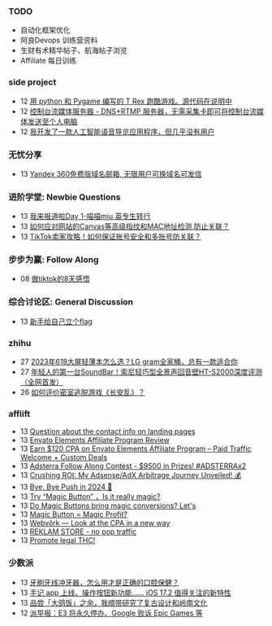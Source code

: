 ### TODO
-  自动化框架优化
-  阿良Devops 训练营资料
-  生财有术精华帖子、航海帖子浏览
-  Affiliate 每日训练

### side project
<!-- sideproject:START -->
-  12 [用 python 和 Pygame 编写的 T Rex 跑酷游戏。源代码在说明中](https://www.youtube.com/watch?v=pZySIXSelCA)
-  12 [控制台流媒体服务器 - DNS+RTMP 服务器，无需采集卡即可将控制台流媒体发送至个人电脑](https://github.com/Aioros/console-streaming-server)
-  12 [我开发了一款人工智能语音导览应用程序，但几乎没有用户](https://www.reddit.com/r/SideProject/comments/18gpp0e/ive_built_an_ai_audio_tour_app_but_have_almost_no/)<!-- sideproject:END -->


### 无忧分享
<!-- ruyo:START -->
-  13 [Yandex 360免费版域名邮箱, 无限用户可换域名可发信](https://51.ruyo.net/18565.html)<!-- ruyo:END -->

### 进阶学堂: Newbie Questions
<!-- advertcn1:START -->
-  13 [我来报道啦Day 1-喵喵miu  英专生转行](https://www.advertcn.com/thread-113291-1-1.html)
-  13 [如何应对网站的Canvas等高级指纹和MAC地址检测,防止关联？](https://www.advertcn.com/thread-113288-1-1.html)
-  13 [TikTok卖家攻略！如何保证账号安全和多账号防关联？](https://www.advertcn.com/thread-113287-1-1.html)<!-- advertcn1:END -->

### 步步为赢: Follow Along
<!-- advertcn2:START -->
-  08 [做tiktok的8天感悟](https://www.advertcn.com/thread-113232-1-1.html)<!-- advertcn2:END -->

### 综合讨论区: General Discussion
<!-- advertcn3:START -->
-  13 [新手给自己立个flag](https://www.advertcn.com/thread-113293-1-1.html)<!-- advertcn3:END -->


### zhihu
<!-- zhihu:START -->
-  27 [2023年618大屏轻薄本怎么选？LG gram全家桶，总有一款适合你](http://zhuanlan.zhihu.com/p/632641888?utm_campaign=rss&utm_medium=rss&utm_source=rss&utm_content=title)
-  27 [年轻人的第一台SoundBar！索尼轻巧型全景声回音壁HT-S2000深度评测（全网首发）](http://zhuanlan.zhihu.com/p/630990296?utm_campaign=rss&utm_medium=rss&utm_source=rss&utm_content=title)
-  26 [如何评价密室逃脱游戏《长安乱》？](http://www.zhihu.com/question/563950552/answer/3045961312?utm_campaign=rss&utm_medium=rss&utm_source=rss&utm_content=title)<!-- zhihu:END -->

### afflift
<!-- afflift:START -->
-  13 [Question about the contact info on landing pages](https://afflift.com/f/threads/question-about-the-contact-info-on-landing-pages.12266/)
-  13 [Envato Elements Affiliate Program Review](https://afflift.com/f/threads/envato-elements-affiliate-program-review.12267/)
-  13 [Earn $120 CPA on Envato Elements Affiliate Program – Paid Traffic Welcome + Custom Deals](https://afflift.com/f/threads/earn-120-cpa-on-envato-elements-affiliate-program-%E2%80%93-paid-traffic-welcome-custom-deals.11770/)
-  13 [Adsterra Follow Along Contest - $9500 in Prizes! #ADSTERRAx2](https://afflift.com/f/threads/adsterra-follow-along-contest-9500-in-prizes-adsterrax2.11948/)
-  13 [Crushing ROI: My Adsense/AdX Arbitrage Journey Unveiled! 💰](https://afflift.com/f/threads/crushing-roi-my-adsense-adx-arbitrage-journey-unveiled-%F0%9F%92%B0.12228/)
-  13 [Bye, Bye Push in 2024 🫡](https://afflift.com/f/threads/bye-bye-push-in-2024-%F0%9F%AB%A1.12258/)
-  13 [Try  “Magic Button” ，Is it really magic?](https://afflift.com/f/threads/try-%E2%80%9Cmagic-button%E2%80%9D-%EF%BC%8Cis-it-really-magic.12256/)
-  13 [Do Magic Buttons bring magic conversions? Let&#39;s](https://afflift.com/f/threads/do-magic-buttons-bring-magic-conversions-lets.12261/)
-  13 [Magic Button = Magic Profit?](https://afflift.com/f/threads/magic-button-magic-profit.12264/)
-  13 [Webvõrk — Look at the CPA in a new way](https://afflift.com/f/threads/webv%C3%B5rk-%E2%80%94-look-at-the-cpa-in-a-new-way.2820/)
-  13 [REKLAM STORE - no pop traffic](https://afflift.com/f/threads/reklam-store-no-pop-traffic.12263/)
-  13 [Promote legal THC!](https://afflift.com/f/threads/promote-legal-thc.12265/)<!-- afflift:END -->

### 少数派
<!-- sspai:START -->
-  13 [牙刷牙线冲牙器，怎么用才是正确的口腔保健？](https://sspai.com/post/85039)
-  13 [手记 app 上线、操作按钮新功能…… iOS 17.2 值得关注的新特性](https://sspai.com/post/85032)
-  13 [品尝「大鸽饭」之余，我顺带研究了复古设计和岭南文化](https://sspai.com/post/84928)
-  12 [派早报：E3 将永久停办、Google 败诉 Epic Games 等](https://sspai.com/post/85034)<!-- sspai:END -->
